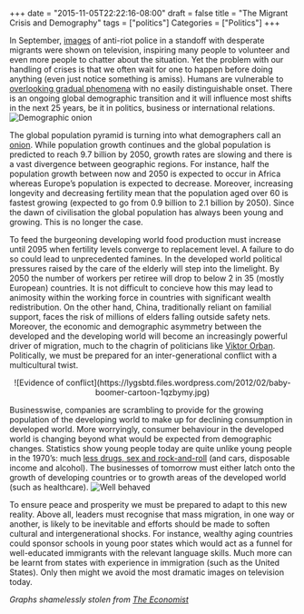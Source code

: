 +++
date = "2015-11-05T22:22:16-08:00"
draft = false
title = "The Migrant Crisis and Demography"
tags = ["politics"]
Categories = ["Politics"]
+++

In September, [images](http://www.theguardian.com/world/2015/sep/16/hungarian-riot-police-use-water-cannon-against-refugees)
of anti-riot police in a standoff with desperate migrants were shown on television, inspiring many people to volunteer and even more people to chatter about the situation. 
Yet the problem with our handling of crises is that we often wait for one to happen before doing anything (even just notice something is amiss). 
Humans are vulnerable to [overlooking gradual phenomena](https://en.wikipedia.org/wiki/Psychophysics)
 with no easily distinguishable onset. 
There is an ongoing global demographic transition and it will influence most shifts in the next 25 years, be it in politics, business or international relations.
![Demographic onion](http://static1.squarespace.com/static/5408e9b3e4b0e5142540c5d3/t/55ef18a9e4b0845c040109e2/1441732779464/ "An onion")

The global population pyramid is turning into what demographers call an [onion](http://esa.un.org/unpd/wpp/publications/files/key_findings_wpp_2015.pdf).
While population growth continues and the global population is predicted to reach 9.7 billion by 2050, growth rates are slowing and there is a vast divergence between geographic regions. 
For instance, half the population growth between now and 2050 is expected to occur in Africa whereas Europe’s population is expected to decrease. 
Moreover, increasing longevity and decreasing fertility mean that the population aged over 60 is fastest growing (expected to go from 0.9 billion to 2.1 billion by 2050). 
Since the dawn of civilisation the global population has always been young and growing. This is no longer the case.

To feed the burgeoning developing world food production must increase until 2095 when fertility levels converge to replacement level. 
A failure to do so could lead to unprecedented famines. In the developed world political pressures raised by the care of the elderly will step into the limelight. 
By 2050 the number of workers per retiree will drop to below 2 in 35 (mostly European) countries. 
It is not difficult to concieve how this may lead to animosity within the working force in countries with significant wealth redistribution.
On the other hand, China, traditionally reliant on familial support, faces the risk of millions of elders falling outside safety nets. 
Moreover, the economic and demographic asymmetry between the developed and the developing world will become an increasingly powerful driver of migration, much to the chagrin of politicians like [Viktor Orban](http://www.newser.com/article/b8cb3d73621b410f909328378387196d/the-latest-hungarys-viktor-orban-says-europe-should-not-use-migration-to-boost-population.html). 
Politically, we must be prepared for an inter-generational conflict with a multicultural twist.
<center>![Evidence of conflict](https://lygsbtd.files.wordpress.com/2012/02/baby-boomer-cartoon-1qzbymy.jpg)</center>

Businesswise, companies are scrambling to provide for the growing population of the developing world to make up for declining consumption in developed world. 
More worryingly, consumer behaviour in the developed world is changing beyond what would be expected from demographic changes. 
Statistics show young people today are quite unlike young people in the 1970’s: much [less drugs, sex and rock-and-roll](http://www.economist.com/news/briefing/21606795-todays-young-people-are-held-be-alienated-unhappy-violent-failures-they-are-proving) (and cars, disposable income and alcohol). 
The businesses of tomorrow must either latch onto the growth of developing countries or to growth areas of the developed world (such as healthcare). 
![Well behaved](http://cdn.static-economist.com/sites/default/files/imagecache/original-size/images/print-edition/20121027_BRC338_0.png "Alcohol use")

To ensure peace and prosperity we must be prepared to adapt to this new reality. 
Above all, leaders must recognise that mass migration, in one way or another, is likely to be inevitable and efforts should be made to soften cultural and intergenerational shocks. 
For instance, wealthy aging countries could sponsor schools in young poor states which would act as a funnel for well-educated immigrants with the relevant language skills. 
Much more can be learnt from states with experience in immigration (such as the United States). Only then might we avoid the most dramatic images on television today.

<i> Graphs shamelessly stolen from [The Economist](http://www.economist.com/)</i>

